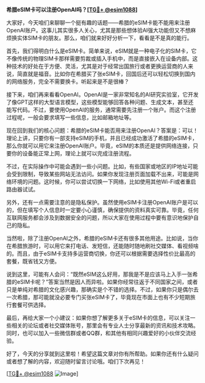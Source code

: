 **希腊eSIM卡可以注册OpenAI吗？[[TG💪+ @esim1088](https://t.me/s/esim1088)]**

大家好，今天咱们来聊聊一个挺有趣的话题——希腊的eSIM卡能不能用来注册OpenAI账户。这事儿其实很多人关心，尤其是那些想体验AI强大功能但又不想麻烦换实体SIM卡的朋友。那么，咱们就来好好分析一下，看看是不是真的能行。

首先，我们得明白什么是eSIM卡。简单来说，eSIM就是一种电子化的SIM卡，它不像传统的物理SIM卡那样需要剪裁或插入手机中，而是直接嵌入在设备内部。这种技术的好处在于方便、灵活，尤其是对于经常出国旅行或者更换运营商的人来说，简直就是福音。比如你在希腊买了张eSIM卡，回国后还可以轻松切换到国内的网络服务，完全不需要换卡。听起来是不是很棒？

接下来，咱们再来看看OpenAI。OpenAI是一家非常知名的AI研究实验室，它开发了像GPT这样的大型语言模型，这些模型能够回答各种问题、生成文本，甚至还能写代码。不过，要使用OpenAI的服务，通常需要先注册一个账户。而这个注册过程呢，一般会要求填写一些信息，比如邮箱地址等。

现在回到我们的核心问题：希腊的eSIM卡能否用来注册OpenAI？答案是：可以！理论上讲，只要你有一部支持eSIM的手机，并且已经成功激活了希腊的eSIM卡，那么你就可以用它来注册OpenAI账户。毕竟，eSIM的本质还是提供网络连接，只要你的设备能正常上网，理论上就可以完成注册流程。

不过，在实际操作中可能会遇到一些小问题。比如，有些国家或地区的IP地址可能会受到限制，导致某些网站无法访问。如果你发现注册页面加载不出来，可能是网络环境的问题。这时候，你可以尝试切换一下网络，比如使用其他Wi-Fi或者重启路由器试试。

另外，还有一点需要注意的是隐私保护。虽然使用eSIM卡注册OpenAI账户是可以的，但在填写个人信息时一定要小心谨慎，确保提供的资料真实可靠。毕竟，任何互联网服务都会涉及到数据安全的问题，所以大家在使用过程中要有意识地保护自己的隐私。

当然啦，除了注册OpenAI之外，希腊的eSIM卡还有很多其他用途。比如说，当你在希腊旅游时，可以用它来打电话、发短信，还能随时随地刷社交媒体、看视频啥的。而且，由于eSIM卡支持多运营商切换，你还可以根据需要选择性价比最高的套餐，既省钱又方便。

说到这里，可能有人会问：“既然eSIM这么好用，那我是不是应该马上入手一张希腊的eSIM卡呢？”答案当然是因人而异啦。如果你经常往返于不同国家之间，或者只是单纯对希腊的文化感兴趣，那确实是个不错的选择。不过，如果你只是偶尔去一次希腊，那可能就没必要专门买张eSIM卡了，毕竟现在市面上也有不少短期旅行套餐可供选择。

最后，再给大家一个小建议：如果你想了解更多关于eSIM卡的信息，可以关注一些相关的论坛或者社交媒体账号，那里会有专业人士分享最新的资讯和技术攻略。同时，也可以加入一些微信群或者QQ群，和其他有相同兴趣爱好的小伙伴交流经验。

好了，今天的分享就到这里啦！希望这篇文章对你有所帮助。如果你还有什么疑问或者想了解的内容，欢迎随时留言讨论哦。咱们下次再见！

[[TG💪+ @esim1088](https://t.me/s/esim1088) ![Image](https://i.postimg.cc/4NQfJmqS/Snipaste-2025-05-13-00-14-12.png)]